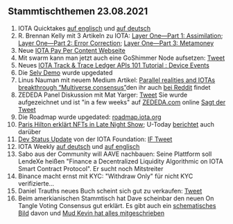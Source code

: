 ## Stammtischthemen 23.08.2021

1. IOTA Quicktakes [auf englisch](https://www.youtube.com/watch?v=M3Ft8dMAYPA) und [auf deutsch](https://www.youtube.com/watch?v=Tpbf62K_51A)
2. R. Brennan Kelly mit 3 Artikeln zu IOTA: [Layer One—Part 1: Assimilation](https://iologica.substack.com/p/assimilation); [Layer One—Part 2: Error Correction](https://iologica.substack.com/p/error-correction); [Layer One—Part 3: Metamoney](https://iologica.substack.com/p/metamoney)
3. Neue [IOTA Pay Per Content Webseite](https://pay-per-content.com/)
4. Mit swarm kann man jetzt auch eine GoShimmer Node aufsetzen: [Tweet](https://twitter.com/TANGLEBAY/status/1427615608926003206?s=20)
5. Neues [IOTA Track & Trace Ledger APIs 101 Tutorial : Device Events](https://iotaledger.github.io/gtsc-track-trace/tutorial/track-trace-ledger-api-tutorial-101.html)
6. Die [Selv Demo](https://selv.iota.org/) wurde upgedated
7. Linus Nauman mit neuem Medium Artikel: [Parallel realities and IOTAs breakthrough “Multiverse consensus”](https://t.co/9Sx1bstI50?amp=1)den ihr auch [bei Reddit](https://www.reddit.com/r/CryptoCurrency/comments/p6qk3h/parallel_realities_and_iotas_breakthrough/) findet
8. ZEDEDA Panel Diskussion mit Mat Yarger: [Tweet](https://twitter.com/Mat_Yarger/status/1428091101345370117?s=20) Sie wurde aufgezeichnet und ist "in a few weeks" auf [ZEDEDA.com](https://zededa.com/transform/) online [Sagt der Tweet](https://twitter.com/defshepherd/status/1428102678132019202?s=20)
9. Die Roadmap wurde upgedated: [roadmap.iota.org](https://roadmap.iota.org/)
10. [Paris Hilton erklärt NFTs in Late Night Show](https://twitter.com/FallonTonight/status/1427849296506880002?s=20); U-Today [berichtet](https://u.today/paris-hilton-endorses-nfts-on-the-tonight-show-with-jimmy-fallon) auch darüber
11. [Dev Status Update](https://blog.iota.org/dev-status-update-august-2021/) von der IOTA Foundation: [IF Tweet](https://twitter.com/iota/status/1428344498053173253?s=19)
12. IOTA Weekly [auf deutsch](https://www.youtube.com/watch?v=uDQHy2Ro9QA&feature=youtu.be) und [auf englisch](https://www.youtube.com/watch?v=Ji77n4noZs0)
13. Sabo aus der Community will AAVE nachbauen: Seine Plattform soll LendeXe heißen "Finance a Decentralized Liquidity Algorithmic on IOTA Smart Contract Protocol". Er sucht noch Mitstreiter
14. Binance macht ernst mit KYC: [](https://www.binance.com/en/amp/support/announcement/51bf294e26324211a4731ca998e110ca) "Withdraw Only" für nicht KYC verifizierte...
15. Daniel Trauths neues Buch scheint sich gut zu verkaufen: [Tweet](https://twitter.com/DanielTrauth/status/1428608916158623748?s=20)
16. Beim amerkianischen Stammtisch hat Dave scheinbar den neuen On Tangle Voting Consensus gut erklärt. Es gibt auch ein [schematisches Bild](https://twitter.com/adam_unchained/status/1428552989644574722?s=20) davon und [Mud Kevin hat alles mitgeschrieben](https://twitter.com/MudKevin/status/1428528852540616706?s=20)
